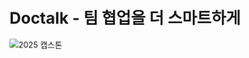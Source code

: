 # Doctalk - 팀 협업을 더 스마트하게
![2025 캡스톤](https://github.com/user-attachments/assets/0251967a-64b2-4b41-8e7f-8b624eb51e91)
